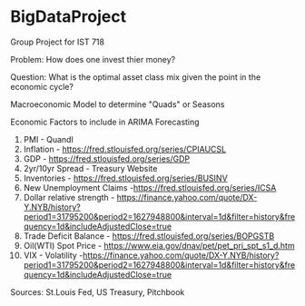 # BigDataProject
Group Project for IST 718 

Problem: How does one invest thier money?

Question: What is the optimal asset class mix given the point in the economic cycle?

Macroeconomic Model to determine "Quads" or Seasons

Economic Factors to include in ARIMA Forecasting
1. PMI - Quandl
2. Inflation - https://fred.stlouisfed.org/series/CPIAUCSL
3. GDP - https://fred.stlouisfed.org/series/GDP
4. 2yr/10yr Spread - Treasury Website
5. Inventories - https://fred.stlouisfed.org/series/BUSINV
6. New Unemployment Claims -https://fred.stlouisfed.org/series/ICSA
7. Dollar relative strength - https://finance.yahoo.com/quote/DX-Y.NYB/history?period1=31795200&period2=1627948800&interval=1d&filter=history&frequency=1d&includeAdjustedClose=true
8. Trade Deficit Balance - https://fred.stlouisfed.org/series/BOPGSTB
9. Oil(WTI) Spot Price - https://www.eia.gov/dnav/pet/pet_pri_spt_s1_d.htm
10. VIX - Volatility -https://finance.yahoo.com/quote/DX-Y.NYB/history?period1=31795200&period2=1627948800&interval=1d&filter=history&frequency=1d&includeAdjustedClose=true

Sources: St.Louis Fed, US Treasury, Pitchbook
